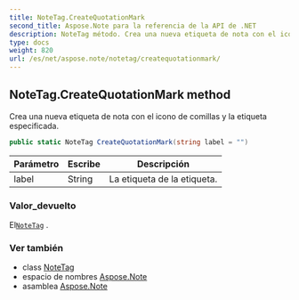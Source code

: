 ```yaml
---
title: NoteTag.CreateQuotationMark
second_title: Aspose.Note para la referencia de la API de .NET
description: NoteTag método. Crea una nueva etiqueta de nota con el icono de comillas y la etiqueta especificada.
type: docs
weight: 820
url: /es/net/aspose.note/notetag/createquotationmark/
---
```

## NoteTag.CreateQuotationMark method

Crea una nueva etiqueta de nota con el icono de comillas y la etiqueta especificada.

```csharp
public static NoteTag CreateQuotationMark(string label = "")
```

| Parámetro | Escribe | Descripción |
| --- | --- | --- |
| label | String | La etiqueta de la etiqueta. |

### Valor_devuelto

El[`NoteTag`](../) .

### Ver también

* class [NoteTag](../)
* espacio de nombres [Aspose.Note](../../notetag/)
* asamblea [Aspose.Note](../../../)


